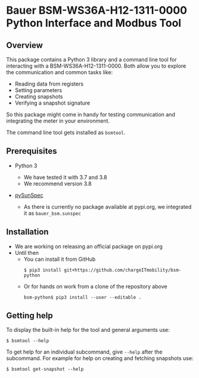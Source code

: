 # Bauer BSM-WS36A-H12-1311-0000 Python Interface and Modbus Tool

## Overview

This package contains a Python 3 library and a command line tool for
interacting with a BSM-WS36A-H12-1311-0000. Both allow you to explore the
communication and common tasks like:

* Reading data from registers
* Setting parameters
* Creating snapshots
* Verifying a snapshot signature

So this package might come in handy for testing communication and integrating
the meter in your environment.

The command line tool gets installed as `bsmtool`.


## Prerequisites

* Python 3
    * We have tested it with 3.7 and 3.8
    * We recommend version 3.8

* [pySunSpec](https://github.com/sunspec/pysunspec/)
    * As there is currently no package available at pypi.org, we integrated it
      as `bauer_bsm.sunspec`


## Installation

* We are working on releasing an official package on pypi.org
* Until then
    * You can install it from GitHub
      ```
      $ pip3 install git+https://github.com/chargeITmobility/bsm-python
      ```
    * Or for hands on work from a clone of the repository above
      ```
      bsm-python$ pip3 install --user --editable .
      ```


## Getting help

To display the built-in help for the tool and general arguments use:
```
$ bsmtool --help
```
To get help for an individual subcommand, give `--help` after the subcommand.
For example for help on creating and fetching snapshots use:
```
$ bsmtool get-snapshot --help
```
